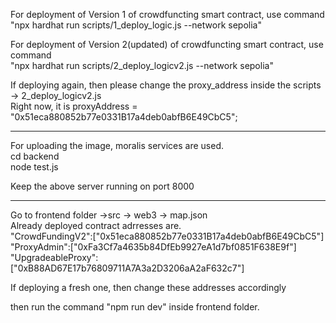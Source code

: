 For deployment of Version 1 of crowdfuncting smart contract, use  command<br />
"npx hardhat run scripts/1_deploy_logic.js --network sepolia"


For deployment of Version 2(updated) of crowdfuncting smart contract, use  command<br />
"npx hardhat run scripts/2_deploy_logicv2.js --network sepolia"


If deploying again, then please change the proxy_address inside the scripts -> 2_deploy_logicv2.js <br />
Right now, it is proxyAddress = "0x51eca880852b77e0331B17a4deb0abfB6E49CbC5";


-------------------------------------------------------------------------

For uploading the image, moralis services are used.<br />
cd backend<br />
node test.js<br />

Keep the above server running on port 8000

-------------------------------------------------------------------------


Go to frontend folder ->src -> web3 -> map.json<br />
Already deployed contract adrresses are.<br />
  "CrowdFundingV2":["0x51eca880852b77e0331B17a4deb0abfB6E49CbC5"]<br />
  "ProxyAdmin":["0xFa3Cf7a4635b84DfEb9927eA1d7bf0851F638E9f"]<br />
  "UpgradeableProxy":["0xB88AD67E17b76809711A7A3a2D3206aA2aF632c7"]<br />

If deploying a fresh one, then change these addresses accordingly<br />

then run the command "npm run dev" inside frontend folder.
